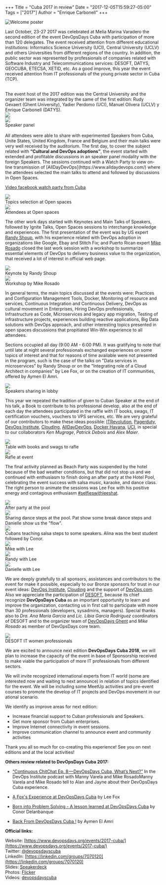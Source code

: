 +++
Title = "Cuba 2017 in review"
Date = "2017-12-05T15:59:27-05:00"
Tags = ["2017"]
Author = "Enrique Carbonell"
+++

![Welcome poster](/blog/2017-cuba/welcome.png)

Last October, 23-27 2017 was celebrated at Melia Marina Varadero the second 
edition of the event DevOpsDays Cuba with participation of more than 120 delegates. 
The event received attention from different educational institutions: Informatics 
Science University (UCI), Central University (UCLV) and others Universities 
from different regions of the country. In addition, the public sector was 
represented by professionals of companies related with Software Industry 
and Telecommunications services: DESOFT, DATYS, GEOCUBA, ETECSA, XETID, etc. 
As a good improve, this year the event received attention from IT professionals 
of the young private sector in Cuba (TCP).

<div class = "row">
  <div class = "col-md-8">
  <br>  
  The event host of the 2017 edition was the Central University and the 
  organizer team was integrated by the same of the first edition: Rudy Gevaert (Ghent University), 
  Yadier Perdomo (UCI), Manuel Olivera (UCLV) y Enrique Carbonell (DATYS).
  </div>

  <div class = "col-md-4">
    <img src="/blog/2017-cuba/floorsticker.jpg" style="max-width: 100%" />
  </div>

</div>

<div class = "row">

  <div class = "col-md-4">
    <img src="/blog/2017-cuba/speaker-panel.jpg" style="max-width: 100%" />
    <br>
    Speaker panel
  </div>

  <div class = "col-md-8">
  <br>  
  All attendees were able to share with experimented Speakers from Cuba, 
  Unite States, United Kingdom, France and Belgium and their main talks 
  were very well received by the auditorium. The first day, to cover the 
  subject related with <b>“Cultural and DevOps adoptions”</b>, the event started 
  with extended and profitable discussions in an speaker panel modality 
  with the foreign Speakers. The sessions continued with a Watch Party 
  to view on-line transmission of [AllDayDevOps](https://www.alldaydevops.com/) 
  where the attendees selected the main talks to attend and followed by 
  discussions in Open Spaces.
  </div>
</div>

[Video facebook watch party from Cuba](https://www.alldaydevops.com/)
  
<div class = "row">

  <div class = "col-md-6">
    <img src="/blog/2017-cuba/openspaces-2.JPG" style="max-width: 100%" />
    <br>
      Topics selection at Open spaces
  </div>

  <div class = "col-md-6">
    <img src="/blog/2017-cuba/openspaces-2.JPG" style="max-width: 100%" />
    <br>
      Attendees at Open spaces
  </div>

</div>

The other work days started with Keynotes and Main Talks of Speakers, 
followed by Ignite  Talks, Open Spaces sessions to interchange knowledge 
and experiences. The first presentation of the event was by US expert [Randy 
Shoup](https://www.devopsdays.org/events/2017-cuba/speakers/randy-shoup/), 
with his experience related with DevOps adoption in organizations like 
Google, Ebay and  Stitch Fix; and Puerto Rican expert 
[Mike Rosado](https://www.devopsdays.org/events/2017-cuba/program/mike-rosado/) 
closed the last work session with a workshop to summarize essential elements of DevOps to 
delivery business value to the organization, that received a lot of interest 
in official web page.

<div class = "row">

  <div class = "col-md-6">
    <img src="/blog/2017-cuba/randyshoup-main-talk.JPG" style="max-width: 100%" />
    <br>
      Keynote by Randy Shoup
  </div>

  <div class = "col-md-6">
    <img src="/blog/2017-cuba/mike-workshop.JPG" style="max-width: 100%" />
    <br>
      Workshop by Mike Rosado
  </div>

</div>

In general terms, the main topics discussed at the events were: Practices 
and Configuration Management Tools, Docker, Monitoring of resource and 
services, Continuous Integration and Continuous Delivery, DevOps as cultural 
movement in Enterprises, Hiring DevOps professionals, Infrastructure as Code, 
Microservices and legacy app migration, Testing of infrastructure projects, 
experiences building reactive applications, Big Data solutions with DevOps approach, 
and other interesting topics presented in open spaces discussions that 
propitiated Win-Win experience to all attendees.

Sections occupied all day (9:00 AM - 6:00 PM). It was gratifying to note 
that until late at night several professionals exchanged experiences on 
some topics of interest and that for reasons of time available were not 
presented in the program, such is the case of the talks on "Data services 
in microservices" by Randy Shoup or on the "Integrating role of a Cloud 
Architect in companies" by Lee Fox, or on the creation of IT communities, 
offered by Aymen El Amri.

<img src="/blog/2017-cuba/speakers-lobby.jpg" style="max-width: 100%" />
<br>
Speakers sharing in lobby

This year we repeated the tradition of given to Cuban Speaker at the end 
of his talk, a Book to contribute to his professional develop, also at 
the end of each day the attendees participated in the raffle with IT books, 
swags, IT certification vouchers, vouchers to VPS services, etc. We are 
very grateful of our contributors to make these ideas possible: [ITRevolution](https://itrevolution.com/), 
[Pagerduty](https://www.pagerduty.com/), [DevOps Institute](http://devopsinstitute.com/), 
[Clouding](https://clouding.io/), [AllDayDevOps](https://www.alldaydevops.com/), 
[Docker Havana](https://www.meetup.com/Docker-Havana/), [UCI](https://www.uci.cu/), 
in special to our collaborators <i>Ken Mugrage</i>, <i>Patrick Debois</i> and <i>Alex Maier</i>.

<div class = "row">

  <div class = "col-md-6">
    <img src="/blog/2017-cuba/rifa1.JPG" style="max-width: 100%" />
    <br>
    Table with books and swags to rafle
  </div>

  <div class = "col-md-6">
    <img src="/blog/2017-cuba/rifa2.JPG" style="max-width: 100%" />
    <br>
    Rafle at event
  </div>

</div>

The final activity planned as Beach Party was suspended by the hotel because 
of the bad weather conditions, but that did not stop us and we continued 
with enthusiasm to finish doing an after party at the Hotel Pool, celebrating 
the event success with salsa music, karaoke, and dance class. The right person 
to animate the sessions was Lee Fox with his positive energy and contagious 
enthusiasm [#selfieswithleeshat](https://twitter.com/hashtag/selfieswithleeshat?src=hash).

<div class = "row">

  <div class = "col-md-4">
    <img src="/blog/2017-cuba/fiesta1.JPG" style="max-width: 100%" />
    <br>
    After party at the pool
  </div>

  <div class = "col-md-4">
    <img src="/blog/2017-cuba/fiesta2.JPG" style="max-width: 100%" />
    <br>
    Sharing dance steps at the pool. Pat show some break dance steps and Danielle show us the "flow". 
  </div>

  <div class = "col-md-4">
    <img src="/blog/2017-cuba/fiesta3.JPG" style="max-width: 100%" />
    <br>
    Cubans teaching salsa steps to some speakers. Alina was the best student followed by Conor.
  </div>

</div>

<div class = "row">

  <div class = "col-md-4">
    <img src="/blog/2017-cuba/lee1.jpg" style="max-width: 100%" />
    <br>
    Mike with Lee
  </div>

  <div class = "col-md-4">
    <img src="/blog/2017-cuba/lee2.jpg" style="max-width: 100%" />
    <br>
    Randy with Lee
  </div>

  <div class = "col-md-4">
    <img src="/blog/2017-cuba/lee3.jpg" style="max-width: 100%" />
    <br>
    Danielle with Lee
  </div>

</div>

We are deeply gratefully to all sponsors, assistances and contributors to 
the event for make it possible, especially to our Bronze sponsors for trust 
in our event ideas: [DevOps Institute](https://devopsinstitute.com/), 
[Clouding](http://clouding.io/) and the support of [DevOps.com](http://devops.com/). 
Also we appreciate the participation of [DESOFT](http://www.desoft.cu/), because its chief recognize <b>
DevOpsDays Cuba</b> as an important opportunity to learn and improve the organization, 
contacting us in first call to participate with more than 30 professionals 
(developers, sysadmins, managers). Special thanks also to <i>Dra. Ana María García</i> and 
<i>Lic. Libia García Rodríguez</i> coordinators of DESOFT and to the organizer team of 
[DevOpsDays Ghent](https://www.devopsdays.org/events/2016-ghent/contact/) and <i>Mike Rosado</i> 
as member of DevOpsDays core team.

<img src="/blog/2017-cuba/desoft-women-attendees.png" style="max-width: 50%" />
<br>
DESOFT IT women professionals

We are excited to announce next edition <b>DevOpsDays Cuba 2018</b>, we will plan 
to increase the capacity of the event in base of Sponsorship received to 
make viable the participation of more IT professionals from different sectors.
 
We will invite recognized international experts from IT world (some are 
interested now and waiting to next announce) in relation of topics identified 
for the event. We will be including some MeetUp activities and pre-event 
courses to promote the develop of IT projects and DevOps movement in our 
ational scenario.

We identify as improve areas for next edition:

- Increase financial support to Cuban professionals and Speakers.	
- Get more sponsor from Cuban enterprises.
- Improve Internet connectivity in event sessions.
- Improve communication channel to announce event and community activities


Thank you all so much for co-creating this experience! 
See you on next editions and at the local activities!

<b>Others review related to DevOpsDays Cuba 2017:</b>

- [“Continuous ChitChat Ep. 8 — DevOpsDays Cuba, What’s Next?”](https://soundcloud.com/user-146353502/continuous-chitchat-ep-8-the-one-where-manny-and-mike-recap-devopsdays-cuba) 
In the DevOps Institute podcast with Manny Varela and Mike RosadoManny 
Varela and Mike Rosado tell to Alan and Jayne about their DevOpsDays 
Cuba experience.

- [A Fox's Experience at DevOpsDays Cuba](http://www.readthefoxsmanual.com/2017/11/devopsdays-cuba.html) 
by Lee Fox

- [Born into Problem Solving - A lesson learned at DevOpsDays Cuba](http://insight.welovesalt.com/post/102ek8q/born-into-problem-solving-a-lesson-learned-at-devopsdays-cuba)
by Conor Delanbanque

- [Back From DevOpsDays Cuba !](https://medium.com/devopslinks/back-from-devopsdays-cuba-70d0098ba9d2)
by Aymen El Amri

<b>Official links:</b>

Website: [https://www.devopsdays.org/events/2017-cuba/](https://www.devopsdays.org/events/2017-cuba/)
<br>
Twitter: [@devopsdayscuba](https://twitter.com/devopsdayscuba)
<br>
LinkedIn: [https://linkedin.com/groups/7070120](https://linkedin.com/groups/7070120)
<br>
Slides: [Speakerdeck](https://speakerdeck.com/devopsdayscuba)
<br>
Photos: [Flicker](https://www.flickr.com/photos/devopsdayscuba/sets/72157686783672782)
<br>
Videos: [devopsdayscuba](https://www.youtube.com/playlist?list=PLQNo7rFEalvML1iGKGDJE9VE1D3a96Yek)
